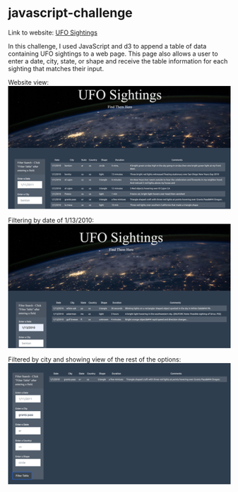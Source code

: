 # javascript-challenge

Link to website: [UFO Sightings](https://dianess.github.io/javascript-challenge/)

In this challenge, I used JavaScript and d3 to append a table of data containing UFO sightings to a web page. This page also allows a user to enter a date, city, state, or shape and receive the table information for each sighting that matches their input.

Website view:
<img src="/Resources/UFO-Sightings-webpage.png" alt="UFO Sightings Landing Page">

Filtering by date of 1/13/2010:
<img src="/Resources/UFO-Sightings-date-filtered.png" alt="UFO Sightings Filtered By Date">

Filtered by city and showing view of the rest of the options:
<img src="/Resources/UFO-Sightings-city-filtered.png" alt="UFO Sightings Filtered By City">